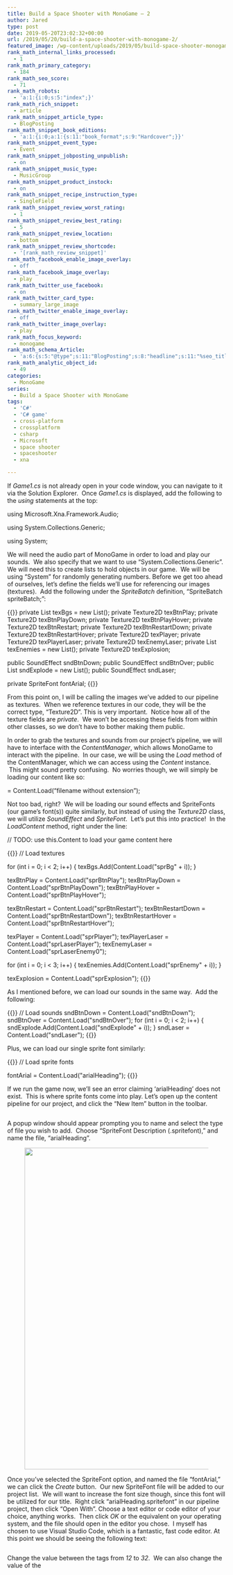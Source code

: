 ```yaml
---
title: Build a Space Shooter with MonoGame – 2
author: Jared
type: post
date: 2019-05-20T23:02:32+00:00
url: /2019/05/20/build-a-space-shooter-with-monogame-2/
featured_image: /wp-content/uploads/2019/05/build-space-shooter-monogame-1.jpg
rank_math_internal_links_processed:
  - 1
rank_math_primary_category:
  - 184
rank_math_seo_score:
  - 71
rank_math_robots:
  - 'a:1:{i:0;s:5:"index";}'
rank_math_rich_snippet:
  - article
rank_math_snippet_article_type:
  - BlogPosting
rank_math_snippet_book_editions:
  - 'a:1:{i:0;a:1:{s:11:"book_format";s:9:"Hardcover";}}'
rank_math_snippet_event_type:
  - Event
rank_math_snippet_jobposting_unpublish:
  - on
rank_math_snippet_music_type:
  - MusicGroup
rank_math_snippet_product_instock:
  - on
rank_math_snippet_recipe_instruction_type:
  - SingleField
rank_math_snippet_review_worst_rating:
  - 1
rank_math_snippet_review_best_rating:
  - 5
rank_math_snippet_review_location:
  - bottom
rank_math_snippet_review_shortcode:
  - '[rank_math_review_snippet]'
rank_math_facebook_enable_image_overlay:
  - off
rank_math_facebook_image_overlay:
  - play
rank_math_twitter_use_facebook:
  - on
rank_math_twitter_card_type:
  - summary_large_image
rank_math_twitter_enable_image_overlay:
  - off
rank_math_twitter_image_overlay:
  - play
rank_math_focus_keyword:
  - monogame
rank_math_schema_Article:
  - 'a:6:{s:5:"@type";s:11:"BlogPosting";s:8:"headline";s:11:"%seo_title%";s:13:"datePublished";s:20:"%date(Y-m-dTH:i:sP)%";s:12:"dateModified";s:24:"%modified(Y-m-dTH:i:sP)%";s:6:"author";a:2:{s:5:"@type";s:6:"Person";s:4:"name";s:5:"Jared";}s:8:"metadata";a:3:{s:5:"title";s:7:"Article";s:9:"isPrimary";b:1;s:4:"type";s:8:"template";}}'
rank_math_analytic_object_id:
  - 49
categories:
  - MonoGame
series:
  - Build a Space Shooter with MonoGame
tags:
  - 'C#'
  - 'C# game'
  - cross-platform
  - crossplatform
  - csharp
  - Microsoft
  - space shooter
  - spaceshooter
  - xna

---
```

If _Game1.cs_ is not already open in your code window, you can navigate to it via the Solution Explorer. &nbsp;Once _Game1.cs_ is displayed, add the following to the _using_ statements at the top:  


using Microsoft.Xna.Framework.Audio;

using System.Collections.Generic;

using System;  


We will need the audio part of MonoGame in order to load and play our sounds. &nbsp;We also specify that we want to use “System.Collections.Generic”. We will need this to create lists to hold objects in our game. &nbsp;We will be using “System” for randomly generating numbers. Before we get too ahead of ourselves, let’s define the fields we’ll use for referencing our images (textures). &nbsp;Add the following under the _SpriteBatch_ definition, “SpriteBatch spriteBatch;”:  


{{<highlight cs>}}
private List<Texture2D> texBgs = new List<Texture2D>();
private Texture2D texBtnPlay;
private Texture2D texBtnPlayDown;
private Texture2D texBtnPlayHover;
private Texture2D texBtnRestart;
private Texture2D texBtnRestartDown;
private Texture2D texBtnRestartHover;
private Texture2D texPlayer;
private Texture2D texPlayerLaser;
private Texture2D texEnemyLaser;
private List<Texture2D> texEnemies = new List<Texture2D>();
private Texture2D texExplosion;

public SoundEffect sndBtnDown;
public SoundEffect sndBtnOver;
public List<SoundEffect> sndExplode = new List<SoundEffect>();
public SoundEffect sndLaser;

private SpriteFont fontArial;
{{</highlight>}}

From this point on, I will be calling the images we’ve added to our pipeline as textures. &nbsp;When we reference textures in our code, they will be the correct type, “Texture2D”. This is very important. &nbsp;Notice how all of the texture fields are _private_. &nbsp;We won’t be accessing these fields from within other classes, so we don’t have to bother making them public.  


In order to grab the textures and sounds from our project’s pipeline, we will have to interface with the _ContentManager_, which allows MonoGame to interact with the pipeline. &nbsp;In our case, we will be using the _Load_ method of the ContentManager, which we can access using the _Content_ instance. &nbsp;This might sound pretty confusing. &nbsp;No worries though, we will simply be loading our content like so:  


<field name> = Content.Load<Texture2D>(“filename without extension”);  


Not too bad, right? &nbsp;We will be loading our sound effects and SpriteFonts (our game’s font(s)) quite similarly, but instead of using the _Texture2D_ class, we will utilize _SoundEffect_ and _SpriteFont_. &nbsp;Let’s put this into practice! &nbsp;In the _LoadContent_ method, right under the line:

// TODO: use this.Content to load your game content here

{{<highlight cs>}}
// Load textures

for (int i = 0; i < 2; i++)
{
	texBgs.Add(Content.Load<Texture2D>("sprBg" + i));
}

texBtnPlay = Content.Load<Texture2D>("sprBtnPlay");
texBtnPlayDown = Content.Load<Texture2D>("sprBtnPlayDown");
texBtnPlayHover = Content.Load<Texture2D>("sprBtnPlayHover");

texBtnRestart = Content.Load<Texture2D>("sprBtnRestart");
texBtnRestartDown = Content.Load<Texture2D>("sprBtnRestartDown");
texBtnRestartHover = Content.Load<Texture2D>("sprBtnRestartHover");

texPlayer = Content.Load<Texture2D>("sprPlayer");
texPlayerLaser = Content.Load<Texture2D>("sprLaserPlayer");
texEnemyLaser = Content.Load<Texture2D>("sprLaserEnemy0");

for (int i = 0; i < 3; i++)
{
	texEnemies.Add(Content.Load<Texture2D>("sprEnemy" + i));
}

texExplosion = Content.Load<Texture2D>("sprExplosion");
{{</highlight>}}

As I mentioned before, we can load our sounds in the same way. &nbsp;Add the following:

{{<highlight cs>}}
// Load sounds
sndBtnDown = Content.Load<SoundEffect>("sndBtnDown");
sndBtnOver = Content.Load<SoundEffect>("sndBtnOver");
for (int i = 0; i < 2; i++)
{
	sndExplode.Add(Content.Load<SoundEffect>("sndExplode" + i));
}
sndLaser = Content.Load<SoundEffect>("sndLaser");
{{</highlight>}}

Plus, we can load our single sprite font similarly:

{{<highlight cs>}}
// Load sprite fonts

fontArial = Content.Load<SpriteFont>("arialHeading");
{{</highlight>}}


If we run the game now, we’ll see an error claiming ‘arialHeading’ does not exist. &nbsp;This is where sprite fonts come into play. Let’s open up the content pipeline for our project, and click the “New Item” button in the toolbar. &nbsp;  
<figure class="wp-block-image">

<img src="https://learn.yorkcs.com/wp-content/uploads/2019/05/monogame_pipeline_add_new_item-1-1024x777.png" alt="" class="wp-image-1656" /> </figure> 

A popup window should appear prompting you to name and select the type of file you wish to add. &nbsp;Choose “SpriteFont Description (.spritefont),” and name the file, “arialHeading”.  
<figure class="wp-block-image">

<img loading="lazy" width="993" height="740" src="https://learn.yorkcs.com/wp-content/uploads/2019/05/monogame_pipeline_spritefont_selected-2.png" alt="" class="wp-image-1657" /> </figure> 

Once you’ve selected the SpriteFont option, and named the file “fontArial,” we can click the _Create_ button. &nbsp;Our new SpriteFont file will be added to our project list. &nbsp;We will want to increase the font size though, since this font will be utilized for our title. &nbsp;Right click “arialHeading.spritefont” in our pipeline project, then click “Open With”. Choose a text editor or code editor of your choice, anything works. &nbsp;Then click _OK_ or the equivalent on your operating system, and the file should open in the editor you chose. &nbsp;I myself has chosen to use Visual Studio Code, which is a fantastic, fast code editor. At this point we should be seeing the following text:  
<figure class="wp-block-image">

<img src="https://learn.yorkcs.com/wp-content/uploads/2019/05/spritefont_def-1-769x1024.png" alt="" class="wp-image-1658" /> </figure> 

Change the value between the _<Size>_ tags from _12_ to _32_. &nbsp;We can also change the value of the _<Style>_ element to _Bold_. &nbsp;Save this file, and exit out of the editor you were using and let’s go back to the pipeline tool. &nbsp;

Build the pipeline project, then let’s head back to _Game1.cs_ in Visual Studio.

Now let&#8217;s keep going with [part three][1].

 [1]: https://learn.yorkcs.com/2019/05/20/build-a-space-shooter-with-monogame-3/